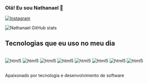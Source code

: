 ### Olá! Eu sou Nathanael 👋

[![Instagram](https://img.shields.io/badge/Instagram-E4405F?style=for-the-badge&logo=instagram&logoColor=white)](https://instagram.com/)

![Nathanael GitHub stats](https://github-readme-stats.vercel.app/api?username=Natanaelnns&show_icons=true&theme=dracula)

## Tecnologias que eu uso no meu dia
<div style="display: inline_block"><br/>
  <img align="center" alt="html5" src="https://img.shields.io/badge/HTML5-E34F26?style=for-the-badge&logo=html5&logoColor=white" />
   <img align="center" alt="html5" src="https://img.shields.io/badge/PHP-777BB4?style=for-the-badge&logo=php&logoColor=white" />
   <img align="center" alt="html5" src="https://img.shields.io/badge/TypeScript-007ACC?style=for-the-badge&logo=typescript&logoColor=white" />
   <img align="center" alt="html5" src="https://img.shields.io/badge/JavaScript-F7DF1E?style=for-the-badge&logo=javascript&logoColor=black" />
   <img align="center" alt="html5" src="https://img.shields.io/badge/MySQL-00000F?style=for-the-badge&logo=mysql&logoColor=white" />
   <img align="center" alt="html5" src="https://img.shields.io/badge/Java-ED8B00?style=for-the-badge&logo=openjdk&logoColor=white" />
   <img align="center" alt="html5" src="https://img.shields.io/badge/CSS3-1572B6?style=for-the-badge&logo=css3&logoColor=white" />
    <img align="center" alt="html5" src="https://img.shields.io/badge/Bootstrap-563D7C?style=for-the-badge&logo=bootstrap&logoColor=white" />
</div><br/>

Apaixonado por tecnologia e desenvolvimento de software

